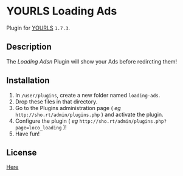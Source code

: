 YOURLS Loading Ads
====================

Plugin for [YOURLS](http://yourls.org) `1.7.3`. 

Description
-----------
The *Loading Adsn* Plugin will show your Ads before redircting them!

Installation
------------
1. In `/user/plugins`, create a new folder named `loading-ads`.
2. Drop these files in that directory.
3. Go to the Plugins administration page ( *eg* `http://sho.rt/admin/plugins.php` ) and activate the plugin.
3. Configure the plugin ( *eg* `http://sho.rt/admin/plugins.php?page=loco_loading` )!
4. Have fun!

License
-------
[Here](LICENSE)
